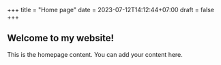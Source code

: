 +++
title = "Home page"
date = 2023-07-12T14:12:44+07:00
draft = false 
+++
## Welcome to my website!

This is the homepage content. You can add your content here.
